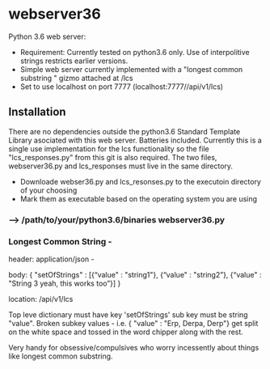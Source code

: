 # webserver36
Python 3.6 web server:
- Requirement: Currently tested on python3.6 only. Use of interpolitive strings restricts earlier versions.
- Simple web server currently implemented with a "longest common substring " gizmo attached at /lcs
- Set to use localhost on port 7777 (localhost:7777//api/v1/lcs)

## Installation
There are no dependencies outside the python3.6 Standard Template Library asociated with this web server. 
Batteries included.
Currently this is a single use implementation for the lcs functionality so the file "lcs_responses.py" from this git is also required. The two files, webserver36.py and lcs_responses must live in the same directory.

- Downloade webser36.py and lcs_resonses.py to the executoin directory of your choosing
- Mark them as executable based on the operating system you are using
###  --> /path/to/your/python3.6/binaries webserver36.py

### Longest Common String -
header: application/json -

body:
{ "setOfStrings" : [{“value" : "string1"}, {“value" : "string2”}, {“value" : "String 3 yeah, this works too”}] }

location: /api/v1/lcs

Top leve dictionary must have key 'setOfStrings' sub key must be string "value".
Broken subkey values - i.e. { "value" : "Erp, Derpa, Derp"} get split on the white space and tossed in the word chipper along with the rest.

Very handy for obsessive/compulsives who worry incessently about things like longest common substring.
